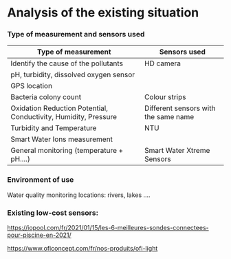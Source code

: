 # Analysis of the existing situation

### Type of measurement and sensors used


| Type of measurement | Sensors used
| ------------- | ------------- |
| Identify the cause of the pollutants | HD camera |
| pH, turbidity, dissolved oxygen sensor |
| GPS location
| Bacteria colony count | Colour strips | Oxidation potential
| Oxidation Reduction Potential, Conductivity, Humidity, Pressure | Different sensors with the same name | Turbidity and Temperature
| Turbidity and Temperature | NTU | 
| Smart Water Ions measurement
| General monitoring (temperature + pH....) | Smart Water Xtreme Sensors |

### Environment of use 
Water quality monitoring locations: rivers, lakes ....

### Existing low-cost sensors:

https://iopool.com/fr/2021/01/15/les-6-meilleures-sondes-connectees-pour-piscine-en-2021/

https://www.oficoncept.com/fr/nos-produits/ofi-light
